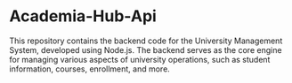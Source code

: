 # Academia-Hub-Api
This repository contains the backend code for the University Management System, developed using Node.js. The backend serves as the core engine for managing various aspects of university operations, such as student information, courses, enrollment, and more.
